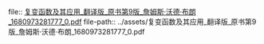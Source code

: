 file:: [复变函数及其应用_翻译版_原书第9版_詹姆斯·沃德·布朗_1680973281777_0.pdf](../assets/复变函数及其应用_翻译版_原书第9版_詹姆斯·沃德·布朗_1680973281777_0.pdf)
file-path:: ../assets/复变函数及其应用_翻译版_原书第9版_詹姆斯·沃德·布朗_1680973281777_0.pdf
